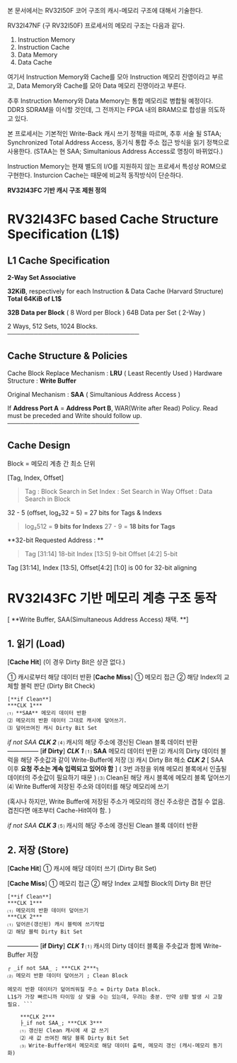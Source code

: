 본 문서에서는 RV32I50F 코어 구조의 캐시-메모리 구조에 대해서 기술한다. 

RV32I47NF (구 RV32I50F) 프로세서의 메모리 구조는 다음과 같다.
1. Instruction Memory
2. Instruction Cache
3. Data Memory
4. Data Cache

여기서 Instruction Memory와 Cache를 모아 Instruction 메모리 진영이라고 부르고,
Data Memory와 Cache를 모아 Data 메모리 진영이라고 부른다.

추후 Instruction Memory와 Data Memory는 통합 메모리로 병합될 예정이다. 
DDR3 SDRAM을 이식할 것인데, 그 전까지는 FPGA 내의 BRAM으로 합성을 의도하고 있다. 

본 프로세서는 기본적인 Write-Back 캐시 쓰기 정책을 따르며,
추후 서술 될 STAA; Synchronized Total Address Access, 동기식 통합 주소 접근 방식을 읽기 정책으로 사용한다.
(STAA는 현 SAA; Simultanious Address Access로 명칭이 바뀌었다.)

Instruction Memory는 현재 별도의 I/O를 지원하지 않는 프로세서 특성상 ROM으로 구현한다. 
Insturcion Cache는 때문에 비교적 동작방식이 단순하다.

**RV32I43FC 기반 캐시 구조 제원 정의**
# RV32I43FC based Cache Structure Specification (L1$)

## L1 Cache Specification

**2-Way Set Associative**

**32KiB**, respectively for each Instruction & Data Cache (Harvard Structure)
**Total 64KiB of L1$**

**32B Data per Block** ( 8 Word per Block )
64B Data per Set ( 2-Way )

2 Ways, 512 Sets, 1024 Blocks.
──────────────────────────────
## Cache Structure & Policies
Cache Block Replace Mechanism : **LRU** ( Least Recently Used )
Hardware Structure : **Write Buffer**

Original Mechanism : **SAA** ( Simultanious Address Access )

If **Address Port A** = **Address Port B**, WAR(Write after Read) Policy.
Read must be preceded and Write should follow up.
──────────────────────────────
## Cache Design
Block = 메모리 계층 간 최소 단위

[Tag, Index, Offset]
> Tag : Block Search in Set
> Index : Set Search in Way
> Offset : Data Search in Block

32 - 5 (offset, log₂32 = 5) = 27 bits for Tags & Indexs
> log₂512 = **9 bits for Indexs**
> 27 - 9 = **18 bits for Tags**

**32-bit Requested Address : **
> Tag         [31:14]    18-bit
> Index     [13:5]      9-bit
> Offset   [4:2]        5-bit

Tag [31:14], Index [13:5], Offset[4:2]
[1:0] is 00 for 32-bit aligning

# RV32I43FC 기반 메모리 계층 구조 동작
[ **Write Buffer, SAA(Simultaneous Address Access) 채택. **]

## 1. 읽기 (Load)
[**Cache Hit**] (이 경우 Dirty Bit은 상관 없다.)

① 캐시로부터 해당 데이터 반환
[**Cache Miss**] 
① 메모리 접근 
② 해당 Index의 교체할 블럭 판단 (Dirty Bit Check)

    [**if Clean**]
    ***CLK 1***
    ⑴ **SAA** 메모리 데이터 반환
    ⑵ 메모리의 반환 데이터 그대로 캐시에 덮어쓰기.
    ⑶ 덮어쓰여진 캐시 Dirty Bit Set

_if not SAA_
    ***CLK 2***
    ⑷ 캐시의 해당 주소에 갱신된 Clean 블록 데이터 반환
—————
    [**if Dirty**]
    ***CLK 1***
    ⑴ **SAA** 메모리 데이터 반환
    ⑵ 캐시의 Dirty 데이터 블럭을 해당 주솟값과 같이 Write-Buffer에 저장
    ⑶ 캐시 Dirty Bit 해소
    ***CLK 2***
    [ SAA 이후 **요청 주소는 계속 입력되고 있어야 함** ]
    ( 3번 과정을 위해 메모리 블록에서 인출될 데이터의 주솟값이 필요하기 때문 )
    ⑶ Clean된 해당 캐시 블록에 메모리 블록 덮어쓰기
    ⑷ Write Buffer에 저장된 주소와 데이터를 해당 메모리에 쓰기

(혹시나 하지만, Write Buffer에 저장된 주소가 메모리의 갱신 주소랑은 겹칠 수 없음. 겹친다면 애초부터 Cache-Hit여야 함. )

_if not SAA_
    ***CLK 3***
    ⑸ 캐시의 해당 주소에 갱신된 Clean 블록 데이터 반환

## 2. 저장 (Store)

[**Cache Hit**] 
① 캐시에 해당 데이터 쓰기 (Dirty Bit Set)

[**Cache Miss**]
① 메모리 접근 
② 해당 Index 교체할 Block의 Dirty Bit 판단

    [**if Clean**]
    ***CLK 1***
    ⑴ 메모리의 반환 데이터 덮어쓰기
    ***CLK 2***
    ⑴ 덮어쓴(갱신된) 캐시 블럭에 쓰기작업
    ⑵ 해당 블럭 Dirty Bit Set

—————
    [**if Dirty**]
    ***CLK 1***
    ⑴ 캐시의 Dirty 데이터 블록을 주솟값과 함께 Write-Buffer 저장

    ┌ _if not SAA_ ; ***CLK 2***┐
    ⑵ 메모리 반환 데이터 덮어쓰기 ; Clean Block
    
```SAA Hazard 예상 가능. 
메모리 반환 데이터가 덮어씌워질 주소 = Dirty Data Block. 
L1$가 가장 빠르니까 타이밍 상 맞을 수는 있는데, 우려는 충분. 만약 상황 발생 시 고찰 필요. ```

    ***CLK 2***  
    ├_if not SAA_; ***CLK 3***
    ⑴ 갱신된 Clean 캐시에 새 값 쓰기
    ⑵ 새 값 쓰여진 해당 블록 Dirty Bit Set
    ⑶ Write-Buffer에서 메모리로 해당 데이터 출력, 메모리 갱신 (캐시-메모리 동기화)